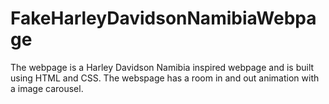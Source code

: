 # FakeHarleyDavidsonNamibiaWebpage
The webpage is a Harley Davidson Namibia inspired webpage and is built using HTML and CSS. The webspage has a room in and out animation with a image carousel. 
